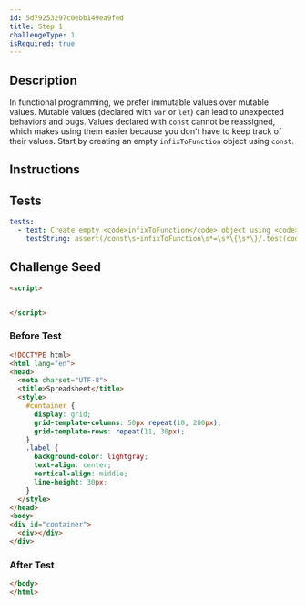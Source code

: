 ```yaml
---
id: 5d79253297c0ebb149ea9fed
title: Step 1
challengeType: 1
isRequired: true
---
```


## Description
<section id='description'>
In functional programming, we prefer immutable values over mutable values.
Mutable values (declared with <code>var</code> or <code>let</code>) can lead to unexpected behaviors and bugs.
Values declared with <code>const</code> cannot be reassigned, which makes using them easier because you don't have to keep track of their values.
Start by creating an empty <code>infixToFunction</code> object using <code>const</code>.
</section>

## Instructions
<section id='instructions'>

</section>

## Tests
<section id='tests'>

```yml
tests:
  - text: Create empty <code>infixToFunction</code> object using <code>const</code>.
    testString: assert(/const\s+infixToFunction\s*=\s*\{\s*\}/.test(code));

```

</section>

## Challenge Seed
<section id='challengeSeed'>

<div id='html-seed'>

```html
<script>


</script>
```

</div>


### Before Test
<div id='html-setup'>

```html
<!DOCTYPE html>
<html lang="en">
<head>
  <meta charset="UTF-8">
  <title>Spreadsheet</title>
  <style>
    #container {
      display: grid;
      grid-template-columns: 50px repeat(10, 200px);
      grid-template-rows: repeat(11, 30px);
    }
    .label {
      background-color: lightgray;
      text-align: center;
      vertical-align: middle;
      line-height: 30px;
    }
  </style>
</head>
<body>
<div id="container">
  <div></div>
</div>
```

</div>


### After Test
<div id='html-teardown'>

```html
</body>
</html>
```

</div>


</section>
